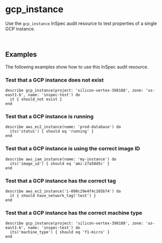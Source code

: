 # gcp_instance

Use the `gcp_instance` InSpec audit resource to test properties of a single GCP instance.

<br>

## Examples

The following examples show how to use this InSpec audit resource.

### Test that a GCP instance does not exist

    describe gcp_instance(project: 'silicon-vertex-398188', zone: 'us-east1-b', name: 'inspec-test') do
      it { should_not exist }
    end

### Test that a GCP instance is running

    describe aws_ec2_instance(name: 'prod-database') do
      its('status') { should eq 'running' }
    end

### Test that a GCP instance is using the correct image ID

    describe aws_iam_instance(name: 'my-instance') do
      its('image_id') { should eq 'ami-27a58d5c' }
    end

### Test that a GCP instance has the correct tag

    describe aws_ec2_instance('i-090c29e4f4c165b74') do
      it { should have_network_tag('test') }
    end

### Test that a GCP instance has the correct machine type
    describe gcp_instance(project: 'silicon-vertex-398188', zone: 'us-east1-b', name: 'inspec-test') do
      its('machine_type') { should eq 'f1-micro' }
    end
